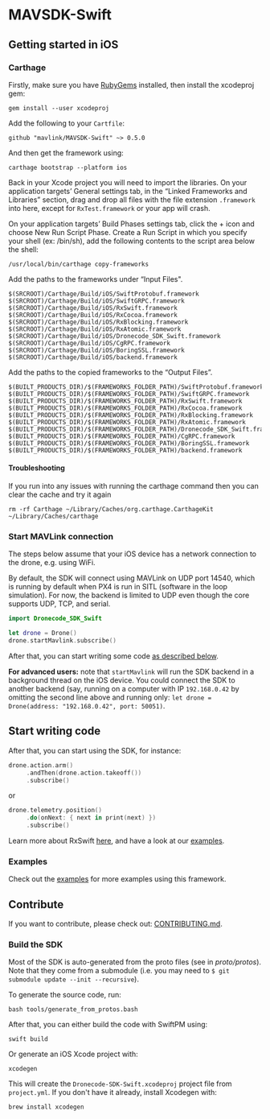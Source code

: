 # MAVSDK-Swift

## Getting started in iOS

### Carthage

Firstly, make sure you have [RubyGems](https://rubygems.org/pages/download) installed, then install the xcodeproj gem:

```
gem install --user xcodeproj
```

Add the following to your `Cartfile`:

```shell
github "mavlink/MAVSDK-Swift" ~> 0.5.0
```

And then get the framework using:

```shell
carthage bootstrap --platform ios
```

Back in your Xcode project you will need to import the libraries. On your application targets’ General settings tab, in the “Linked Frameworks and Libraries” section, drag and drop all files with the file extension `.framework` into here, except for `RxTest.framework` or your app will crash.

On your application targets’ Build Phases settings tab, click the + icon and choose New Run Script Phase. Create a Run Script in which you specify your shell (ex: /bin/sh), add the following contents to the script area below the shell:
```
/usr/local/bin/carthage copy-frameworks
```
Add the paths to the frameworks under “Input Files".
```
$(SRCROOT)/Carthage/Build/iOS/SwiftProtobuf.framework
$(SRCROOT)/Carthage/Build/iOS/SwiftGRPC.framework
$(SRCROOT)/Carthage/Build/iOS/RxSwift.framework
$(SRCROOT)/Carthage/Build/iOS/RxCocoa.framework
$(SRCROOT)/Carthage/Build/iOS/RxBlocking.framework
$(SRCROOT)/Carthage/Build/iOS/RxAtomic.framework
$(SRCROOT)/Carthage/Build/iOS/Dronecode_SDK_Swift.framework
$(SRCROOT)/Carthage/Build/iOS/CgRPC.framework
$(SRCROOT)/Carthage/Build/iOS/BoringSSL.framework
$(SRCROOT)/Carthage/Build/iOS/backend.framework
```
Add the paths to the copied frameworks to the “Output Files”.
```
$(BUILT_PRODUCTS_DIR)/$(FRAMEWORKS_FOLDER_PATH)/SwiftProtobuf.framework
$(BUILT_PRODUCTS_DIR)/$(FRAMEWORKS_FOLDER_PATH)/SwiftGRPC.framework
$(BUILT_PRODUCTS_DIR)/$(FRAMEWORKS_FOLDER_PATH)/RxSwift.framework
$(BUILT_PRODUCTS_DIR)/$(FRAMEWORKS_FOLDER_PATH)/RxCocoa.framework
$(BUILT_PRODUCTS_DIR)/$(FRAMEWORKS_FOLDER_PATH)/RxBlocking.framework
$(BUILT_PRODUCTS_DIR)/$(FRAMEWORKS_FOLDER_PATH)/RxAtomic.framework
$(BUILT_PRODUCTS_DIR)/$(FRAMEWORKS_FOLDER_PATH)/Dronecode_SDK_Swift.framework
$(BUILT_PRODUCTS_DIR)/$(FRAMEWORKS_FOLDER_PATH)/CgRPC.framework
$(BUILT_PRODUCTS_DIR)/$(FRAMEWORKS_FOLDER_PATH)/BoringSSL.framework
$(BUILT_PRODUCTS_DIR)/$(FRAMEWORKS_FOLDER_PATH)/backend.framework
```
#### Troubleshooting
If you run into any issues with running the carthage command then you can clear the cache and try it again
```
rm -rf Carthage ~/Library/Caches/org.carthage.CarthageKit ~/Library/Caches/carthage
```

### Start MAVLink connection

The steps below assume that your iOS device has a network connection to the drone, e.g. using WiFi.

By default, the SDK will connect using MAVLink on UDP port 14540, which is running by default when PX4 is run in SITL (software in the loop simulation).
For now, the backend is limited to UDP even though the core supports UDP, TCP, and serial.

```swift
import Dronecode_SDK_Swift

let drone = Drone()
drone.startMavlink.subscribe()
```

After that, you can start writing some code [as described below](#start-writing-code).

__For advanced users:__ note that `startMavlink` will run the SDK backend in a background thread on the iOS device. You could connect the SDK to another backend (say, running on a computer with IP `192.168.0.42` by omitting the second line above and running only: `let drone = Drone(address: "192.168.0.42", port: 50051)`.

## Start writing code
After that, you can start using the SDK, for instance:

```swift
drone.action.arm()
     .andThen(drone.action.takeoff())
     .subscribe()
```

or

```swift
drone.telemetry.position()
     .do(onNext: { next in print(next) })
     .subscribe()
```

Learn more about RxSwift [here](https://github.com/ReactiveX/RxSwift), and have a look at our [examples](#examples).

### Examples

Check out the [examples](https://github.com/mavlink/MAVSDK-Swift-Example) for more examples using this framework.

## Contribute

If you want to contribute, please check out: [CONTRIBUTING.md](https://github.com/mavlink/MAVSDK-Swift/blob/master/CONTRIBUTING.md).

### Build the SDK

Most of the SDK is auto-generated from the proto files (see in _proto/protos_). Note that they come from a submodule (i.e. you may need to `$ git submodule update --init --recursive`).

To generate the source code, run:

```shell
bash tools/generate_from_protos.bash
```

After that, you can either build the code with SwiftPM using:

```shell
swift build
```

Or generate an iOS Xcode project with:

```shell
xcodegen
```

This will create the `Dronecode-SDK-Swift.xcodeproj` project file from `project.yml`. If you don't have it already, install Xcodegen with:

```shell
brew install xcodegen
```
